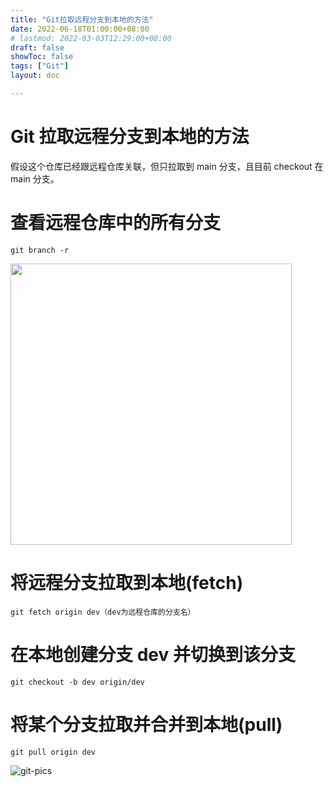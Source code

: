 ```yaml
---
title: "Git拉取远程分支到本地的方法"
date: 2022-06-18T01:00:00+08:00
# lastmod: 2022-03-03T12:29:00+08:00
draft: false
showToc: false
tags: ["Git"]
layout: doc

---
```

# Git 拉取远程分支到本地的方法
假设这个仓库已经跟远程仓库关联，但只拉取到 main 分支，且目前 checkout 在 main 分支。  

# 查看远程仓库中的所有分支
```
git branch -r
```
<img src="https://nic-gz-1308403500.file.myqcloud.com/posts/git-remote-branch-2022-06-18-01-14-03.png" width="450px">

# 将远程分支拉取到本地(fetch)
```
git fetch origin dev（dev为远程仓库的分支名）
```

# 在本地创建分支 dev 并切换到该分支
```
git checkout -b dev origin/dev
```

# 将某个分支拉取并合并到本地(pull)
```
git pull origin dev
```

![git-pics](https://nic-gz-1308403500.file.myqcloud.com/posts/git-remote-branch-2022-06-18-01-20-21.png)